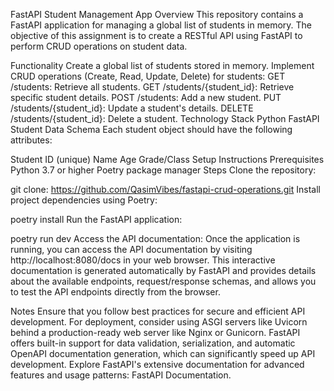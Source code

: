 FastAPI Student Management App
Overview
This repository contains a FastAPI application for managing a global list of students in memory. The objective of this assignment is to create a RESTful API using FastAPI to perform CRUD operations on student data.

Functionality
Create a global list of students stored in memory.
Implement CRUD operations (Create, Read, Update, Delete) for students:
GET /students: Retrieve all students.
GET /students/{student_id}: Retrieve specific student details.
POST /students: Add a new student.
PUT /students/{student_id}: Update a student's details.
DELETE /students/{student_id}: Delete a student.
Technology Stack
Python
FastAPI
Student Data Schema
Each student object should have the following attributes:

Student ID (unique)
Name
Age
Grade/Class
Setup Instructions
Prerequisites
Python 3.7 or higher
Poetry package manager
Steps
Clone the repository:

git clone: https://github.com/QasimVibes/fastapi-crud-operations.git
Install project dependencies using Poetry:

poetry install
Run the FastAPI application:

poetry run dev
Access the API documentation: Once the application is running, you can access the API documentation by visiting http://localhost:8080/docs in your web browser. This interactive documentation is generated automatically by FastAPI and provides details about the available endpoints, request/response schemas, and allows you to test the API endpoints directly from the browser.

Notes
Ensure that you follow best practices for secure and efficient API development.
For deployment, consider using ASGI servers like Uvicorn behind a production-ready web server like Nginx or Gunicorn.
FastAPI offers built-in support for data validation, serialization, and automatic OpenAPI documentation generation, which can significantly speed up API development.
Explore FastAPI's extensive documentation for advanced features and usage patterns: FastAPI Documentation.